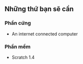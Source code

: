 ## Những thứ bạn sẽ cần

### Phần cứng

- An internet connected computer

### Phần mềm

- Scratch 1.4